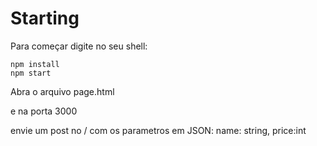 # Starting

Para começar digite no seu shell:

```shell
npm install
npm start
```
Abra o arquivo page.html

e na porta 3000

envie um post no /
com os parametros em JSON:
name: string,
price:int


